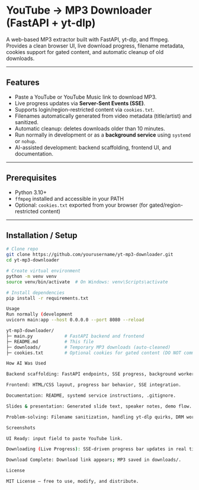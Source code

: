# YouTube → MP3 Downloader (FastAPI + yt-dlp)

A web-based MP3 extractor built with FastAPI, yt-dlp, and ffmpeg.  
Provides a clean browser UI, live download progress, filename metadata, cookies support for gated content, and automatic cleanup of old downloads.

---

## Features

- Paste a YouTube or YouTube Music link to download MP3.
- Live progress updates via **Server-Sent Events (SSE)**.
- Supports login/region-restricted content via `cookies.txt`.
- Filenames automatically generated from video metadata (title/artist) and sanitized.
- Automatic cleanup: deletes downloads older than 10 minutes.
- Run normally in development or as a **background service** using `systemd` or `nohup`.
- AI-assisted development: backend scaffolding, frontend UI, and documentation.

---

## Prerequisites

- Python 3.10+  
- `ffmpeg` installed and accessible in your PATH  
- Optional: `cookies.txt` exported from your browser (for gated/region-restricted content)

---

## Installation / Setup

```bash
# Clone repo
git clone https://github.com/yourusername/yt-mp3-downloader.git
cd yt-mp3-downloader

# Create virtual environment
python -m venv venv
source venv/bin/activate  # On Windows: venv\Scripts\activate

# Install dependencies
pip install -r requirements.txt

Usage
Run normally (development
uvicorn main:app --host 0.0.0.0 --port 8080 --reload

yt-mp3-downloader/
├─ main.py            # FastAPI backend and frontend
├─ README.md          # This file
├─ downloads/         # Temporary MP3 downloads (auto-cleaned)
├─ cookies.txt        # Optional cookies for gated content (DO NOT commit)

How AI Was Used

Backend scaffolding: FastAPI endpoints, SSE progress, background worker logic.

Frontend: HTML/CSS layout, progress bar behavior, SSE integration.

Documentation: README, systemd service instructions, .gitignore.

Slides & presentation: Generated slide text, speaker notes, demo flow.

Problem-solving: Filename sanitization, handling yt-dlp quirks, DRM workarounds.

Screenshots

UI Ready: input field to paste YouTube link.

Downloading (Live Progress): SSE-driven progress bar updates in real time.

Download Complete: Download link appears; MP3 saved in downloads/.

License

MIT License — free to use, modify, and distribute.
